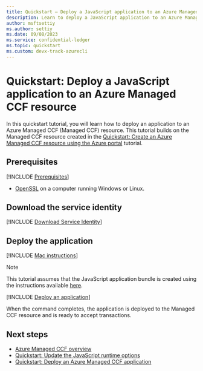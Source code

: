 ```yaml
---
title: Quickstart – Deploy a JavaScript application to an Azure Managed CCF resource
description: Learn to deploy a JavaScript application to an Azure Managed CCF resource
author: msftsettiy
ms.author: settiy
ms.date: 09/08/2023
ms.service: confidential-ledger
ms.topic: quickstart
ms.custom: devx-track-azurecli
---
```


# Quickstart: Deploy a JavaScript application to an Azure Managed CCF resource

In this quickstart tutorial, you will learn how to deploy an application to an Azure Managed CCF (Managed CCF) resource. This tutorial builds on the Managed CCF resource created in the [Quickstart: Create an Azure Managed CCF resource using the Azure portal](quickstart-portal.md) tutorial.

## Prerequisites

[!INCLUDE [Prerequisites](./includes/proposal-prerequisites.md)]
- [OpenSSL](https://www.openssl.org/) on a computer running Windows or Linux.

## Download the service identity

[!INCLUDE [Download Service Identity](./includes/service-identity.md)]

## Deploy the application

[!INCLUDE [Mac instructions](./includes/macos-instructions.md)]

> [!NOTE]
> This tutorial assumes that the JavaScript application bundle is created using the instructions available [here](https://microsoft.github.io/CCF/main/build_apps/js_app_bundle.html).

[!INCLUDE [Deploy an application](./includes/deploy-update-application.md)]

When the command completes, the application is deployed to the Managed CCF resource and is ready to accept transactions.

## Next steps

- [Azure Managed CCF overview](overview.md)
- [Quickstart: Update the JavaScript runtime options](how-to-update-javascript-runtime-options.md)
- [Quickstart: Deploy an Azure Managed CCF application](quickstart-deploy-application.md)
